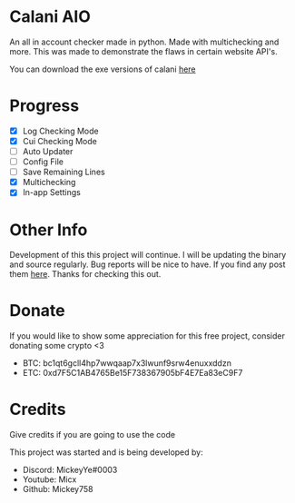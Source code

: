# Calani AIO
An all in account checker made in python. Made with multichecking and more. This was made to demonstrate the flaws in certain website API's.

You can download the exe versions of calani [here](https://github.com/Mickey758/Calani-AIO/releases)
# Progress
- [x] Log Checking Mode
- [x] Cui Checking Mode
- [ ] Auto Updater
- [ ] Config File
- [ ] Save Remaining Lines
- [x] Multichecking
- [x] In-app Settings

# Other Info
Development of this this project will continue. I will be updating the binary and source regularly. Bug reports will be nice to have. If you find any post them [here](https://github.com/Mickey758/Calani-AIO/issues/new). Thanks for checking this out.

# Donate
If you would like to show some appreciation for this free project, consider donating some crypto <3

- BTC: bc1qt6gcll4hp7wwqaap7x3lwunf9srw4enuxxddzn
- ETC: 0xd7F5C1AB4765Be15F738367905bF4E7Ea83eC9F7

# Credits
Give credits if you are going to use the code

This project was started and is being developed by:
- Discord: MickeyYe#0003
- Youtube: Micx
- Github: Mickey758